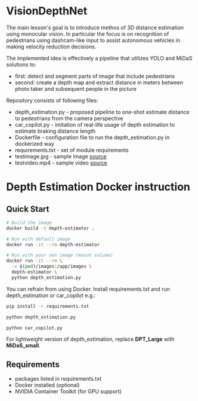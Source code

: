 # VisionDepthNet

The main lesson's goal is to introduce methos of 3D distance estimation using monocular vision. In particular the focus is on recognition of pedestrians using dashcam-like input to assist autonomous vehicles in making velocity reduction decisions.

The implemented idea is effectively a pipeline that utilizes YOLO and MiDaS solutions to:

- first: detect and segment parts of image that include pedestrians
- second: create a depth map and extract distance in meters between photo taker and subsequent people in the picture

Repository consists of following files:

- depth_estimation.py - proposed pipeline to one-shot estimate distance to pedestrians from the camera perspective
- car_copilot.py - imitation of real-life usage of depth estimation to estimate braking distance length
- Dockerfile - configuration file to run the depth_estimation.py in dockerized way
- requirements.txt - set of module requirements
- testimage.jpg - sample image [source](https://stock.adobe.com/search?k=walking+in+a+city&asset_id=265067956)
- testvideo.mp4 - sample video [source](https://videos.pexels.com/video-files/5921059/5921059-uhd_3840_2160_30fps.mp4)

# Depth Estimation Docker instruction

## Quick Start

```bash
# Build the image
docker build -t depth-estimator .

# Run with default image
docker run -it --rm depth-estimator

# Run with your own image (mount volume)
docker run -it --rm \
  -v $(pwd)/images:/app/images \
  depth-estimator \
  python depth_estimation.py
```

You can refrain from using Docker. Install requirements.txt and run depth_estimation or car_copilot e.g.:

```bash
pip install -r requirements.txt

python depth_estimation.py

python car_copilot.py
```

For lightweight version of depth_estimation, replace **DPT_Large** with **MiDaS_small**.

## Requirements

- packages listed in requirements.txt
- Docker installed (optional)
- NVIDIA Container Toolkit (for GPU support)
